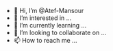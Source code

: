 - 👋 Hi, I’m @Atef-Mansour
- 👀 I’m interested in ...
- 🌱 I’m currently learning ...
- 💞️ I’m looking to collaborate on ...
- 📫 How to reach me ...

<!---
Atef-Mansour/Atef-Mansour is a ✨ special ✨ repository because its `README.md` (this file) appears on your GitHub profile.
You can click the Preview link to take a look at your changes.
--->
